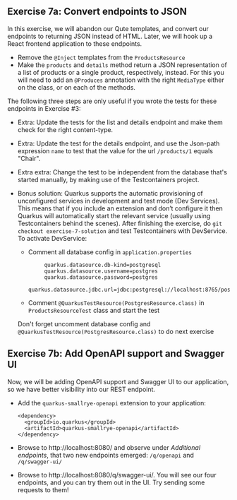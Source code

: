 ## Exercise 7a: Convert endpoints to JSON

In this exercise, we will abandon our Qute templates, and convert our endpoints to returning JSON instead of HTML. Later, we will hook up a React frontend application to these endpoints.

* Remove the `@Inject` templates from the `ProductsResource`
* Make the `products` and `details` method return a JSON representation of a list of products or a single product, respectively, instead. For this you will need to add an `@Produces` annotation with the right `MediaType` either on the class, or on each of the methods.

The following three steps are only useful if you wrote the tests for these endpoints in Exercise #3: 

* Extra: Update the tests for the list and details endpoint and make them check for the right content-type.
* Extra: Update the test for the details endpoint, and use the Json-path expression `name` to test that the value for the url `/products/1` equals "Chair".
* Extra extra: Change the test to be independent from the database that's started manually, by making use of the Testcontainers project.
* Bonus solution: Quarkus supports the automatic provisioning of unconfigured services in development and test mode (Dev Services). 
This means that if you include an extension and don’t configure it then Quarkus will automatically start the relevant service 
(usually using Testcontainers behind the scenes). After finishing the exercise, do `git checkout exercise-7-solution` 
and test Testcontainers with DevService. To activate DevService:
  * Comment all database config in `application.properties`
    
             quarkus.datasource.db-kind=postgresql
             quarkus.datasource.username=postgres
             quarkus.datasource.password=postgres
             quarkus.datasource.jdbc.url=jdbc:postgresql://localhost:8765/postgres
    
  * Comment `@QuarkusTestResource(PostgresResource.class)` in `ProductsResourceTest` class and start the test
  
  Don't forget uncomment database config and `@QuarkusTestResource(PostgresResource.class)` to do next exercise
## Exercise 7b: Add OpenAPI support and Swagger UI

Now, we will be adding OpenAPI support and Swagger UI to our application, so we have better visibility into our REST endpoint. 

* Add the `quarkus-smallrye-openapi` extension to your application:
    
      <dependency>
        <groupId>io.quarkus</groupId>
        <artifactId>quarkus-smallrye-openapi</artifactId>
      </dependency>

* Browse to http://localhost:8080/ and observe under _Additional endpoints_, that two new endpoints emerged: `/q/openapi` and `/q/swagger-ui/`
* Browse to http://localhost:8080/q/swagger-ui/. You will see our four endpoints, and you can try them out in the UI. Try sending some requests to them!


